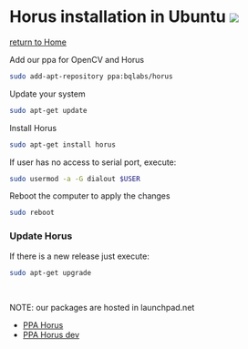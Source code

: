 # Horus installation in Ubuntu ![][ubuntu-logo]

[return to Home](../../README.md)

Add our ppa for OpenCV and Horus

```bash
sudo add-apt-repository ppa:bqlabs/horus
```

Update your system

```bash
sudo apt-get update
```

Install Horus

```bash
sudo apt-get install horus
```

If user has no access to serial port, execute:

```bash
sudo usermod -a -G dialout $USER
```

Reboot the computer to apply the changes

```bash
sudo reboot
```

### Update Horus

If there is a new release just execute:

```bash
sudo apt-get upgrade
```

<br>

NOTE: our packages are hosted in launchpad.net

* [PPA Horus](https://launchpad.net/~bqlabs/+archive/ubuntu/horus/)
* [PPA Horus dev](https://launchpad.net/~bqlabs/+archive/ubuntu/horus-dev/)

[ubuntu-logo]: ../images/ubuntu.png
